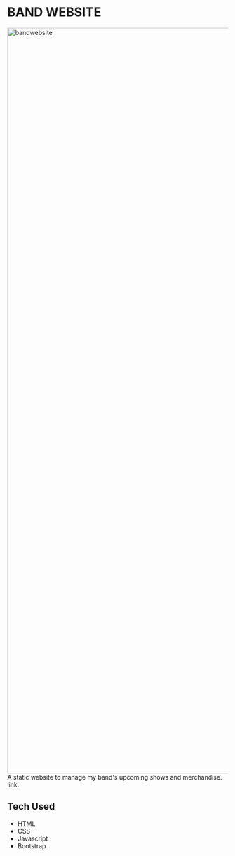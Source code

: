 <h1>BAND WEBSITE</h1>

<img width="1700" alt="bandwebsite" src="https://github.com/user-attachments/assets/0bc148b5-5738-4c36-a363-a491a2c0e3f0" />
A static website to manage my band's upcoming shows and merchandise.
link: <a href="https://www.customerservice.band"></a>

<h2>Tech Used</h2>
<ul>
  <li>HTML</li>
  <li>CSS</li>
  <li>Javascript</li>
  <li>Bootstrap</li>
</ul>
